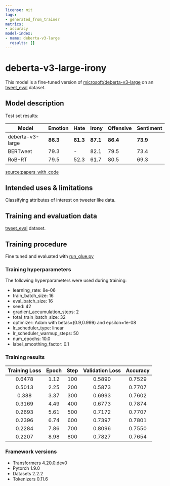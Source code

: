 ```yaml
---
license: mit
tags:
- generated_from_trainer
metrics:
- accuracy
model-index:
- name: deberta-v3-large
  results: []
---
```


# deberta-v3-large-irony

This model is a fine-tuned version of [microsoft/deberta-v3-large](https://huggingface.co/microsoft/deberta-v3-large) on an [tweet_eval](https://huggingface.co/datasets/tweet_eval)  dataset.

## Model description

Test set results:

| Model                      | Emotion       | Hate          | Irony         | Offensive     | Sentiment     | 
| -------------              | ------------- | ------------- | ------------- | ------------- | ------------- | 
| deberta-v3-large           | **86.3**      | **61.3**      | **87.1**      | **86.4**      | **73.9**      | 
| BERTweet                   | 79.3          | -             | 82.1          | 79.5          | 73.4          | 
| RoB-RT                     | 79.5          | 52.3          | 61.7          | 80.5          | 69.3          | 

[source:papers_with_code](https://paperswithcode.com/sota/sentiment-analysis-on-tweeteval)


## Intended uses & limitations

Classifying attributes of interest on tweeter like data. 

## Training and evaluation data

[tweet_eval](https://huggingface.co/datasets/tweet_eval)  dataset.

## Training procedure

Fine tuned and evaluated with [run_glue.py]()

### Training hyperparameters

The following hyperparameters were used during training:
- learning_rate: 8e-06
- train_batch_size: 16
- eval_batch_size: 16
- seed: 42
- gradient_accumulation_steps: 2
- total_train_batch_size: 32
- optimizer: Adam with betas=(0.9,0.999) and epsilon=1e-08
- lr_scheduler_type: linear
- lr_scheduler_warmup_steps: 50
- num_epochs: 10.0
- label_smoothing_factor: 0.1

### Training results

| Training Loss | Epoch | Step | Validation Loss | Accuracy |
|:-------------:|:-----:|:----:|:---------------:|:--------:|
| 0.6478        | 1.12  | 100  | 0.5890          | 0.7529   |
| 0.5013        | 2.25  | 200  | 0.5873          | 0.7707   |
| 0.388         | 3.37  | 300  | 0.6993          | 0.7602   |
| 0.3169        | 4.49  | 400  | 0.6773          | 0.7874   |
| 0.2693        | 5.61  | 500  | 0.7172          | 0.7707   |
| 0.2396        | 6.74  | 600  | 0.7397          | 0.7801   |
| 0.2284        | 7.86  | 700  | 0.8096          | 0.7550   |
| 0.2207        | 8.98  | 800  | 0.7827          | 0.7654   |


### Framework versions

- Transformers 4.20.0.dev0
- Pytorch 1.9.0
- Datasets 2.2.2
- Tokenizers 0.11.6
